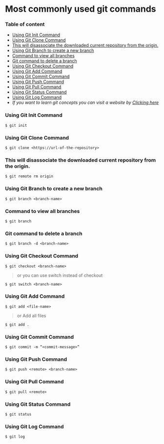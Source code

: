 # Most commonly used git commands

### Table of content

- [Using Git Init Command](###using-git-init-command)
- [Using Git Clone Command](#using-git-clone-command)
- [This will disassociate the downloaded current repository from the origin.](#this-will-disassociate-the-downloaded-current-repository-from-the-origin)
- [Using Git Branch to create a new branch](#using-git-branch-to-create-a-new-branch)
- [Command to view all branches](#command-to-view-all-branches)
- [Git command to delete a branch](#git-command-to-delete-a-branch)
- [Using Git Checkout Command](#using-git-checkout-command)
- [Using Git Add Command](#using-git-add-command)
- [Using Git Commit Command](#using-git-commit-command)
- [Using Git Push Command](#using-git-push-command)
- [Using Git Pull Command](#using-git-pull-command)
- [Using Git Status Command](#using-git-status-command)
- [Using Git Log Command](#using-git-log-command)
- <i>If you want to learn git concepts you can visit a website by <a href='https://dev.to/unseenwizzard/learn-git-concepts-not-commands-4gjc'>Clicking here</a></i>

### Using Git Init Command

    $ git init

### Using Git Clone Command

    $ git clone <https://url-of-the-repository>

### This will disassociate the downloaded current repository from the origin.

    $ git remote rm origin

### Using Git Branch to create a new branch

    $ git branch <branch-name>

### Command to view all branches

    $ git branch

### Git command to delete a branch

    $ git branch -d <branch-name>

### Using Git Checkout Command

    $ git checkout <branch-name>

> or you can use switch instead of checkout

    $ git switch <branch-name>

### Using Git Add Command

    $ git add <file-name>

> or Add all files

    $ git add .

### Using Git Commit Command

    $ git commit -m “<commit-message>”

### Using Git Push Command

    $ git push <remote> <branch-name>

### Using Git Pull Command

    $ git pull <remote>

### Using Git Status Command

    $ git status

### Using Git Log Command

    $ git log
